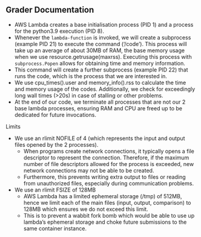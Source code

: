 ## Grader Documentation

- AWS Lambda creates a base initialisation process (PID 1) and a process for the python3.9 execution (PID 8).
- Whenever the `lambda-function` is invoked, we will create a subprocess (example PID 21) to execute the command (‘/code’). This process will take up an average of about 30MB of RAM, the base memory usage when we use resource.getrusage(maxrss). Executing this process with `subprocess.Popen` allows for obtaining time and memory information. 
- This command will create a further subprocess (example PID 22) that runs the code, which is the process that we are interested in. 
- We use cpu_times().user and memory_info().rss to calculate the time and memory usage of the codes. Additionally, we check for exceedingly long wall times (>20s) in case of stalling or other problems. 
- At the end of our code, we terminate all processes that are not our 2 base lambda processes, ensuring RAM and CPU are freed up to be dedicated for future invocations.

Limits
- We use an rlimit NOFILE of 4 (which represents the input and output files opened by the 2 processes).
	+ When programs create network connections, it typically opens a file descriptor to represent the connection. Therefore, if the maximum number of file descriptors allowed for the process is exceeded, new network connections may not be able to be created.
	+ Furthermore, this prevents writing extra output to files or reading from unauthorized files, especially during communication problems.
- We use an rlimit FSIZE of 128MB
	+ AWS Lambda has a limited ephemeral storage (/tmp) of 512MB, hence we limit each of the main files (input, output, comparison) to 128MB which ensures we do not exceed this limit.
	+ This is to prevent a wabbit fork bomb which would be able to use up lambda’s ephemeral storage and choke future submissions to the same container instance.
